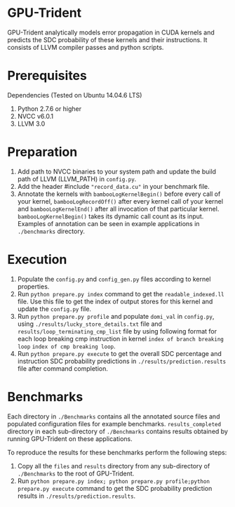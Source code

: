 # GPU-Trident
GPU-Trident analytically models error propagation in CUDA kernels and predicts the SDC probability of these kernels and their instructions. It consists of LLVM compiler passes and python scripts. 

# Prerequisites
Dependencies (Tested on Ubuntu 14.04.6 LTS)
1. Python 2.7.6 or higher
2. NVCC v6.0.1
3. LLVM 3.0

# Preparation
1. Add path to NVCC binaries to your system path and update the build path of LLVM (LLVM_PATH) in `config.py`.
2. Add the header #include `"record_data.cu"` in your benchmark file.
3. Annotate the kernels with `bambooLogKernelBegin()` before every call of your kernel, `bambooLogRecordOff()` after every kernel call of your kernel and `bambooLogKernelEnd()` after all invocation of that particular kernel. `bambooLogKernelBegin()` takes its dynamic call count as its input. Examples of annotation can be seen in example applications in `./benchmarks` directory.

# Execution
1.  Populate the `config.py` and `config_gen.py` files according to kernel properties.
2.  Run `python prepare.py index` command to get the `readable_indexed.ll` file. Use this file to get the index of output stores for this kernel and update the `config.py` file.
3.  Run `python prepare.py profile` and populate `domi_val` in `config.py`, using `./results/lucky_store_details.txt` file
and `results/loop_terminating_cmp_list` file by using following format for each loop breaking cmp instruction in kernel `index of branch breaking loop` `index of cmp breaking loop`.
4.  Run `python prepare.py execute` to get the overall SDC percentage and instruction SDC probability predictions in `./results/prediction.results` file after command completion.

# Benchmarks

Each directory in `./Benchmarks` contains all the annotated source files and populated configuration files for example benchmarks. `results_completed` directory in each sub-directory of `./Benchmarks` contains results obtained by running GPU-Trident on these applications. 

To reproduce the results for these benchmarks perform the following steps:

1. Copy all the `files` and `results` directory from any sub-directory of `./Benchmarks` to the root of GPU-Trident.
2. Run `python prepare.py index; python prepare.py profile;python prepare.py execute` command to get the SDC probability prediction results in `./results/prediction.results`.

